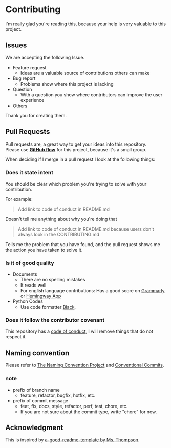 # Contributing

I'm really glad you're reading this, because your help is very valuable to this project.

## Issues

We are accepting the following Issue.

- Feature request
  - Ideas are a valuable source of contributions others can make
- Bug report
  - Problems show where this project is lacking
- Question
  - With a question you show where contributors can improve the user
    experience
- Others

Thank you for creating them.

## Pull Requests

Pull requests are, a great way to get your ideas into this repository.  
Please use **[GitHub flow](https://docs.github.com/en/get-started/quickstart/github-flow)** for this project, because it's a small group.

When deciding if I merge in a pull request I look at the following
things:

### Does it state intent

You should be clear which problem you're trying to solve with your
contribution.

For example:

> Add link to code of conduct in README.md

Doesn't tell me anything about why you're doing that

> Add link to code of conduct in README.md because users don't always
> look in the CONTRIBUTING.md

Tells me the problem that you have found, and the pull request shows me
the action you have taken to solve it.

### Is it of good quality

- Documents
  - There are no spelling mistakes
  - It reads well
  - For english language contributions: Has a good score on
    [Grammarly](https://www.grammarly.com) or [Hemingway
    App](http://www.hemingwayapp.com/)
- Python Codes
  - Use code formatter [Black](https://github.com/psf/black).

### Does it follow the contributor covenant

This repository has a [code of conduct](CODE_OF_CONDUCT.md), I will
remove things that do not respect it.

## Naming convention

Please refer to [The Naming Convention Project](https://namingconvention.org) and [Conventional Commits](https://www.conventionalcommits.org/en/v1.0.0/).  

### note

- prefix of branch name
  - feature, refactor, bugfix, hotfix, etc.
- prefix of commit message
  - feat, fix, docs, style, refactor, perf, test, chore, etc.
  - If you are not sure about the commit type, write "chore" for now.

## Acknowledgment

This is inspired by
[a-good-readme-template by Ms. Thompson](https://github.com/PurpleBooth/a-good-readme-template).
